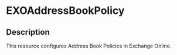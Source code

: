 # EXOAddressBookPolicy

## Description

This resource configures Address Book Policies in Exchange Online.
